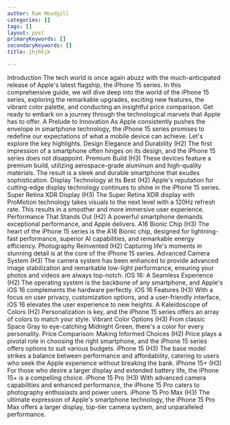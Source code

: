 ```yaml
---
author: Ram Moudgill
categories: []
tags: []
layout: post
primaryKeywords: []
secondaryKeywords: []
title: jhjhkjk

---
```

  Introduction
The tech world is once again abuzz with the much-anticipated release of Apple's latest flagship, the iPhone 15 series. In this comprehensive guide, we will dive deep into the world of the iPhone 15 series, exploring the remarkable upgrades, exciting new features, the vibrant color palette, and conducting an insightful price comparison. Get ready to embark on a journey through the technological marvels that Apple has to offer.
A Prelude to Innovation
As Apple consistently pushes the envelope in smartphone technology, the iPhone 15 series promises to redefine our expectations of what a mobile device can achieve. Let's explore the key highlights.
Design Elegance and Durability (H2)
The first impression of a smartphone often hinges on its design, and the iPhone 15 series does not disappoint.
Premium Build (H3)
These devices feature a premium build, utilizing aerospace-grade aluminum and high-quality materials. The result is a sleek and durable smartphone that exudes sophistication.
Display Technology at Its Best (H2)
Apple's reputation for cutting-edge display technology continues to shine in the iPhone 15 series.
Super Retina XDR Display (H3)
The Super Retina XDR display with ProMotion technology takes visuals to the next level with a 120Hz refresh rate. This results in a smoother and more immersive user experience.
Performance That Stands Out (H2)
A powerful smartphone demands exceptional performance, and Apple delivers.
A16 Bionic Chip (H3)
The heart of the iPhone 15 series is the A16 Bionic chip, designed for lightning-fast performance, superior AI capabilities, and remarkable energy efficiency.
Photography Reinvented (H2)
Capturing life's moments in stunning detail is at the core of the iPhone 15 series.
Advanced Camera System (H3)
The camera system has been enhanced to provide advanced image stabilization and remarkable low-light performance, ensuring your photos and videos are always top-notch.
iOS 16: A Seamless Experience (H2)
The operating system is the backbone of any smartphone, and Apple's iOS 16 complements the hardware perfectly.
iOS 16 Features (H3)
With a focus on user privacy, customization options, and a user-friendly interface, iOS 16 elevates the user experience to new heights.
A Kaleidoscope of Colors (H2)
Personalization is key, and the iPhone 15 series offers an array of colors to match your style.
Vibrant Color Options (H3)
From classic Space Gray to eye-catching Midnight Green, there's a color for every personality.
Price Comparison: Making Informed Choices (H2)
Price plays a pivotal role in choosing the right smartphone, and the iPhone 15 series offers options to suit various budgets.
iPhone 15 (H3)
The base model strikes a balance between performance and affordability, catering to users who seek the Apple experience without breaking the bank.
iPhone 15+ (H3)
For those who desire a larger display and extended battery life, the iPhone 15+ is a compelling choice.
iPhone 15 Pro (H3)
With advanced camera capabilities and enhanced performance, the iPhone 15 Pro caters to photography enthusiasts and power users.
iPhone 15 Pro Max (H3)
The ultimate expression of Apple's smartphone technology, the iPhone 15 Pro Max offers a larger display, top-tier camera system, and unparalleled performance.&nbsp;
